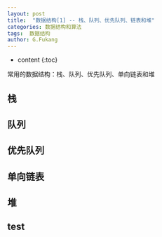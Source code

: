 ```yaml
---
layout: post
title:  "数据结构[1] -- 栈、队列、优先队列、链表和堆"
categories: 数据结构和算法
tags:  数据结构
author: G.Fukang
---
```


* content
{:toc}

常用的数据结构：栈、队列、优先队列、单向链表和堆






## 栈
## 队列
## 优先队列
## 单向链表
## 堆
## test